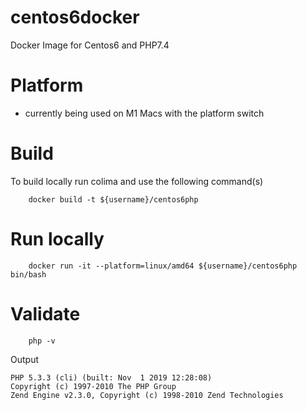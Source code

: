 # centos6docker
Docker Image for Centos6 and PHP7.4

# Platform
- currently being used on M1 Macs with the platform switch

# Build
To build locally run colima and use the following command(s)

```
    docker build -t ${username}/centos6php
```

# Run locally

```
    docker run -it --platform=linux/amd64 ${username}/centos6php bin/bash
```

# Validate

```
    php -v
```
Output

```
PHP 5.3.3 (cli) (built: Nov  1 2019 12:28:08) 
Copyright (c) 1997-2010 The PHP Group
Zend Engine v2.3.0, Copyright (c) 1998-2010 Zend Technologies
```